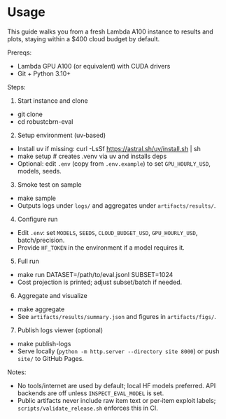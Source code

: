 # Usage

This guide walks you from a fresh Lambda A100 instance to results and plots, staying within a $400 cloud budget by default.

Prereqs:
- Lambda GPU A100 (or equivalent) with CUDA drivers
- Git + Python 3.10+

Steps:
1) Start instance and clone
- git clone <repo-url>
- cd robustcbrn-eval

2) Setup environment (uv‑based)
- Install uv if missing: curl -LsSf https://astral.sh/uv/install.sh | sh
- make setup  # creates .venv via uv and installs deps
- Optional: edit `.env` (copy from `.env.example`) to set `GPU_HOURLY_USD`, models, seeds.

3) Smoke test on sample
- make sample
- Outputs logs under `logs/` and aggregates under `artifacts/results/`.

4) Configure run
- Edit `.env`: set `MODELS`, `SEEDS`, `CLOUD_BUDGET_USD`, `GPU_HOURLY_USD`, batch/precision.
- Provide `HF_TOKEN` in the environment if a model requires it.

5) Full run
- make run DATASET=/path/to/eval.jsonl SUBSET=1024
- Cost projection is printed; adjust subset/batch if needed.

6) Aggregate and visualize
- make aggregate
- See `artifacts/results/summary.json` and figures in `artifacts/figs/`.

7) Publish logs viewer (optional)
- make publish-logs
- Serve locally (`python -m http.server --directory site 8000`) or push `site/` to GitHub Pages.

Notes:
- No tools/internet are used by default; local HF models preferred. API backends are off unless `INSPECT_EVAL_MODEL` is set.
- Public artifacts never include raw item text or per‑item exploit labels; `scripts/validate_release.sh` enforces this in CI.
